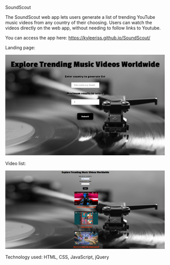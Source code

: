 SoundScout

The SoundScout web app lets users generate a list of trending YouTube music videos from any country of their choosing. Users can watch the videos directly on the web app, without needing to follow links to Youtube.

You can access the app here: https://kyleeriss.github.io/SoundScout/

Landing page:

![landingPage](screenshots/landingPage.png)

Video list:

![videoList](screenshots/videoList.png)

Technology used: HTML, CSS, JavaScript, jQuery

